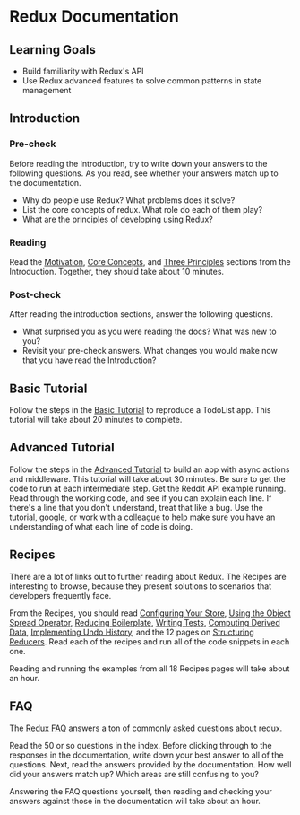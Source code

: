 # Redux Documentation

## Learning Goals

- Build familiarity with Redux's API
- Use Redux advanced features to solve common patterns in state management

## Introduction

### Pre-check

Before reading the Introduction, try to write down your answers to the following questions. As you read, see whether your answers match up to the documentation.

- Why do people use Redux? What problems does it solve?
- List the core concepts of redux. What role do each of them play?
- What are the principles of developing using Redux?

### Reading

Read the [Motivation](https://redux.js.org/introduction/motivation), [Core Concepts](https://redux.js.org/introduction/core-concepts), and [Three Principles](https://redux.js.org/introduction/three-principles) sections from the Introduction. Together, they should take about 10 minutes.

### Post-check

After reading the introduction sections, answer the following questions.

- What surprised you as you were reading the docs? What was new to you?
- Revisit your pre-check answers. What changes you would make now that you have read the Introduction?

## Basic Tutorial

Follow the steps in the [Basic Tutorial](https://redux.js.org/basics/basic-tutorial) to reproduce a TodoList app. This tutorial will take about 20 minutes to complete.

## Advanced Tutorial

Follow the steps in the [Advanced Tutorial](https://redux.js.org/advanced/advanced-tutorial) to build an app with async actions and middleware. This tutorial will take about 30 minutes. Be sure to get the code to run at each intermediate step. Get the Reddit API example running. Read through the working code, and see if you can explain each line. If there's a line that you don't understand, treat that like a bug. Use the tutorial, google, or work with a colleague to help make sure you have an understanding of what each line of code is doing.

## Recipes

There are a lot of links out to further reading about Redux. The Recipes are interesting to browse, because they present solutions to scenarios that developers frequently face.

From the Recipes, you should read [Configuring Your Store](https://redux.js.org/recipes/configuring-your-store), [Using the Object Spread Operator](https://redux.js.org/recipes/using-object-spread-operator), [Reducing Boilerplate](https://redux.js.org/recipes/reducing-boilerplate), [Writing Tests](https://redux.js.org/recipes/writing-tests), [Computing Derived Data](https://redux.js.org/recipes/computing-derived-data), [Implementing Undo History](https://redux.js.org/recipes/implementing-undo-history), and the 12 pages on [Structuring Reducers](https://redux.js.org/recipes/structuring-reducers/structuring-reducers). Read each of the recipes and run all of the code snippets in each one.

Reading and running the examples from all 18 Recipes pages will take about an hour.

## FAQ

The [Redux FAQ](https://redux.js.org/faq) answers a ton of commonly asked questions about redux.

Read the 50 or so questions in the index. Before clicking through to the responses in the documentation, write down your best answer to all of the questions. Next, read the answers provided by the documentation. How well did your answers match up? Which areas are still confusing to you?

Answering the FAQ questions yourself, then reading and checking your answers against those in the documentation will take about an hour.
